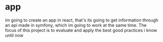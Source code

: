 # app
im going to create an app  in react, that's its going to get information through an api made in symfony, which im going to work at the same time. The focus of this project is to evaluate and apply the best good practices i know until now
